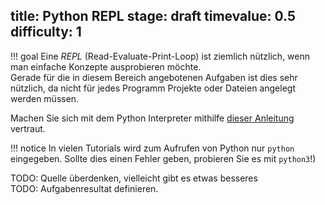 title: Python REPL
stage: draft
timevalue: 0.5
difficulty: 1
---
!!! goal
    Eine *REPL* (Read-Evaluate-Print-Loop) ist ziemlich nützlich, wenn man einfache Konzepte
    ausprobieren möchte.  
    Gerade für die in diesem Bereich angebotenen Aufgaben ist dies sehr nützlich, da nicht für 
    jedes Programm Projekte oder Dateien angelegt werden müssen.



Machen Sie sich mit dem Python Interpreter mithilfe [dieser
Anleitung](https://python.land/introduction-to-python/the-repl) vertraut. 

!!! notice
  In vielen Tutorials wird zum Aufrufen von Python nur `python` eingegeben. Sollte dies einen 
  Fehler geben, probieren Sie es mit `python3`!)

TODO: Quelle überdenken, vielleicht gibt es etwas besseres  
TODO: Aufgabenresultat definieren.